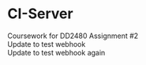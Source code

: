 # CI-Server
Coursework for DD2480 Assignment #2  
Update to test webhook  
Update to test webhook again  
